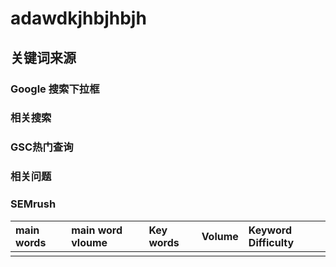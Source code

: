 
# adawdkjhbjhbjh

## 关键词来源

### Google 搜索下拉框

### 相关搜索

### GSC热门查询

### 相关问题

### SEMrush

| main words | main word vloume | Key words | Volume | Keyword Difficulty |
| :--------- | :--------------- | :-------- | :----- | :----------------- |
|            |                  |           |        |                    |
